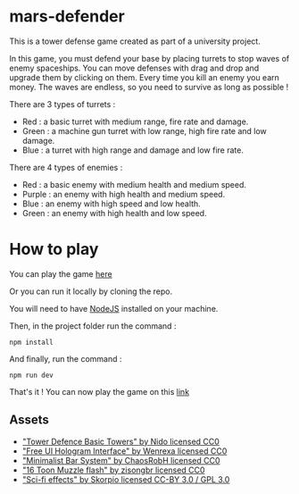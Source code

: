 # mars-defender
This is a tower defense game created as part of a university project.

In this game, you must defend your base by placing turrets to stop waves of enemy spaceships. You can move defenses with drag and drop and upgrade them by clicking on them. Every time you kill an enemy you earn money.
The waves are endless, so you need to survive as long as possible !

There are 3 types of turrets : 
- Red : a basic turret with medium range, fire rate and damage.
- Green : a machine gun turret with low range, high fire rate and low damage.
- Blue : a turret with high range and damage and low fire rate.

There are 4 types of enemies : 
- Red : a basic enemy with medium health and medium speed.
- Purple : an enemy with high health and medium speed.
- Blue : an enemy with high speed and low health.
- Green : an enemy with high health and low speed.

# How to play
You can play the game [here](https://doori4n.github.io/mars-defender/)

Or you can run it locally by cloning the repo.

You will need to have [NodeJS](https://nodejs.org/) installed on your machine.

Then, in the project folder run the command :
```
npm install
```

And finally, run the command :
```
npm run dev
```

That's it ! You can now play the game on this [link](http://localhost:5173/)

## Assets
- ["Tower Defence Basic Towers" by Nido licensed CC0](https://opengameart.org/node/114170)
- ["Free UI Hologram Interface" by Wenrexa licensed CC0](https://opengameart.org/content/free-ui-hologram-interface)
- ["Minimalist Bar System" by ChaosRobH licensed CC0](https://opengameart.org/content/minimalist-bar-system-0)
- ["16 Toon Muzzle flash" by zisongbr licensed CC0](https://opengameart.org/content/16-toon-muzzle-flash)
- ["Sci-fi effects" by Skorpio licensed CC-BY 3.0 / GPL 3.0](https://opengameart.org/content/sci-fi-effects)
